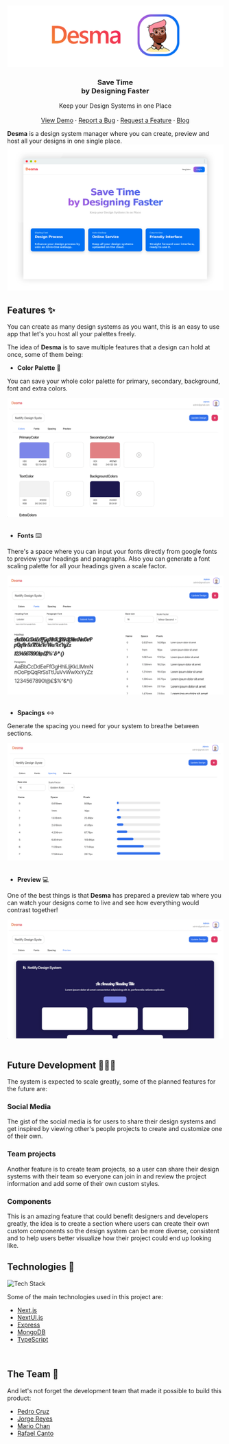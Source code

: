![Desma](./assets/header.png)

<p align="center">
<h3 align="center">Save Time<br/>
by Designing Faster</h3>

  <p align="center">
    Keep your Design Systems in one Place
    <br />
    <br />
    <a href="https://desma.netlify.app/">View Demo</a>
    ·
    <a href="https://github.com/Kosmos-Community/desma/issues">Report a Bug</a>
    ·
    <a href=https://github.com/Kosmos-Community/desma/issues"">Request a Feature</a>
    ·
    <a href="https://pipecruz.hashnode.dev/desma-design-hackathon-netlify">Blog</a>
  </p>
</p>

**Desma** is a design system manager where you can create, preview and host all your designs in one single place.
![DesmaMain](./assets/desma-main.png)

## Features ✨

You can create as many design systems as you want, this is an easy to use app that let's you host all your palettes freely.

The idea of **Desma** is to save multiple features that a design can hold at once, some of them being:

-   **Color Palette** 🎨

You can save your whole color palette for primary, secondary, background, font and extra colors.
<div style="margin-top:10px">
  <img src="./assets/desma-palette.png"/>
</div>
<br/>

-   **Fonts** ⌨️

There's a space where you can input your fonts directly from google fonts to preview your headings and paragraphs. Also you can generate a font scaling palette for all your headings given a scale factor.
<div style="margin-top:10px">
  <img src="./assets/desma-fonts.png"/>
</div>
<br/>

-   **Spacings** ↔️

Generate the spacing you need for your system to breathe between sections.
<div style="margin-top:10px">
  <img src="./assets/desma-spacing.png"/>
</div>
<br/>


-   **Preview** 💻

One of the best things is that **Desma** has prepared a preview tab where you can watch your designs come to live and see how everything would contrast together!
<div style="margin-top:10px">
  <img src="./assets/desma-preview.png"/>
</div>
<br/>

## Future Development 👨🏽‍💻

The system is expected to scale greatly, some of the planned features for the future are:

### Social Media 

The gist of the social media is for users to share their design systems and get inspired by viewing other's people projects to create and customize one of their own.

### Team projects

Another feature is to create team projects, so a user can share their design systems with their team so everyone can join in and review the project information and add some of their own custom styles.

### Components

This is an amazing feature that could benefit designers and developers greatly, the idea is to create a section where users can create their own custom components so the design system can be more diverse, consistent and to help users better visualize how their project could end up looking like.
<br/>

## Technologies 🔧

![Tech Stack](https://cardify.vercel.app/api/badges?border=false&borderColor=%23ddd&borderWidth=2&iconColor=&icons=nextdotjs%2Cexpress%2Cmongodb%2Ctypescript&preset=default&shadow=true&width=100)

Some of the main technologies used in this project are:
- [Next.js](https://nextjs.org/)
- [NextUI.js](https://nextui.org/)
- [Express](https://expressjs.com/)
- [MongoDB](https://www.mongodb.com/)
- [TypeScript](https://www.typescriptlang.org/)
<br/>

## The Team 👥

And let's not forget the development team that made it possible to build this product:

- [Pedro Cruz](https://github.com/PedroEdu6786)
- [Jorge Reyes](https://github.com/imreyesjorge)
- [Mario Chan](https://github.com/MarioJChanZurita)
- [Rafael Canto](https://github.com/RafaelCantoVazquez)
